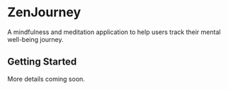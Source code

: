 # ZenJourney

A mindfulness and meditation application to help users track their mental well-being journey.

## Getting Started

More details coming soon. 